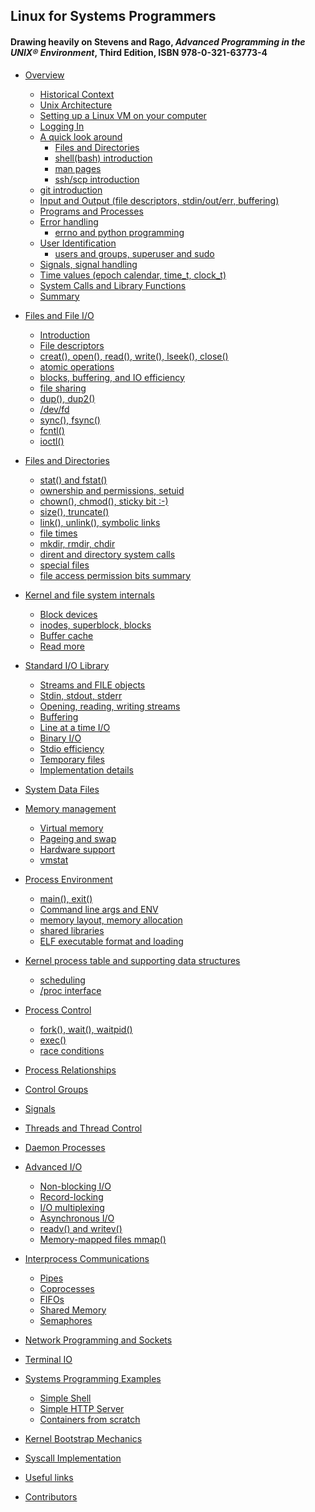 ## Linux for Systems Programmers
####  Drawing heavily on Stevens and Rago, *Advanced Programming in the UNIX® Environment*, Third Edition, ISBN 978-0-321-63773-4 

* [Overview](Overview/README.md)
    * [Historical Context](Overview/history.md)
    * [Unix Architecture](Overview/arch.md)
    * [Setting up a Linux VM on your computer]()
    * [Logging In](Overview/login.md)
    * [A quick look around](Overview/commandline-intro.md)
        * [Files and Directories](Overview/commandline-intro.md)
        * [shell(bash) introduction](Overview/commandline-intro.md)
        * [man pages](Overview/commandline-intro.md)
        * [ssh/scp introduction](Overview/commandline-intro.md)
	* [git introduction]()
    * [Input and Output (file descriptors, stdin/out/err, buffering)](Overview/input-output.md)
    * [Programs and Processes](Overview/programs-processes.md)
    * [Error handling](Overview/error-handling.md)
        * [errno and python programming]()
    * [User Identification](Overview/user-identification.md)
        * [users and groups, superuser and sudo]()
    * [Signals, signal handling](Overview/signals.md)
    * [Time values (epoch calendar, time_t, clock_t)](Overview/time-values.md)
    * [System Calls and Library Functions](Overview/syscalls-library.md)
    * [Summary](Overview/summary.md)
* [Files and File I/O](Files/README.md)
    * [Introduction](Files/introduction.md)
    * [File descriptors](Files/file-descriptors.md)
    * [creat(), open(), read(), write(), lseek(), close()](Files/file-system-calls.md)
    * [atomic operations](Files/file-system-calls.md)
    * [blocks, buffering, and IO efficiency](Files/file-system-calls.md)
    * [file sharing](Files/file-system-calls.md)
    * [dup(), dup2()](Files/file-system-calls.md)
    * [/dev/fd]()
    * [sync(), fsync()](Files/file-system-calls.md)
    * [fcntl()](Files/file-system-calls.md)
    * [ioctl()](Files/file-system-calls.md)
* [Files and Directories]()
    * [stat() and fstat()](Files/file-system-calls.md)
    * [ownership and permissions, setuid](Files/file-system-calls.md)
    * [chown(), chmod(), sticky bit :-)](Files/file-system-calls.md)
    * [size(), truncate()](Files/file-system-calls.md)
    * [link(), unlink(), symbolic links](Files/file-system-calls.md)
    * [file times](Files/file-system-calls.md)
    * [mkdir, rmdir, chdir](Files/file-system-calls.md)
    * [dirent and directory system calls](Files/file-system-calls.md)
    * [special files](Files/file-system-calls.md)
    * [file access permission bits summary](Files/file-system-calls.md)
* [Kernel and file system internals]()
    * [Block devices]()
    * [inodes, superblock, blocks]()
    * [Buffer cache]()
    * [Read more](Files/notes.md)
* [Standard I/O Library]()
    * [Streams and FILE objects]()
    * [Stdin, stdout, stderr]()
    * [Opening, reading, writing streams]()
    * [Buffering]()
    * [Line at a time I/O]()
    * [Binary I/O]()
    * [Stdio efficiency]()
    * [Temporary files]()
    * [Implementation details](Files/notes.md)
* [System Data Files]()
* [Memory management]()
    * [Virtual memory]()
    * [Pageing and swap]()
    * [Hardware support]()
    * [vmstat]()
* [Process Environment]()
    * [main(), exit()]()
    * [Command line args and ENV]()
    * [memory layout, memory allocation]()
    * [shared libraries]()
    * [ELF executable format and loading]()
* [Kernel process table and supporting data structures]()
    * [scheduling]()
    * [/proc interface]()
* [Process Control]()
    * [fork(), wait(), waitpid()]()
    * [exec()]()
    * [race conditions]()
* [Process Relationships]()
* [Control Groups]()
* [Signals]()
* [Threads and Thread Control]()
* [Daemon Processes]()
* [Advanced I/O]()
    * [Non-blocking I/O]()
    * [Record-locking]()
    * [I/O multiplexing]()
    * [Asynchronous I/O]()
    * [readv() and writev()]()
    * [Memory-mapped files mmap()]()
* [Interprocess Communications]()
    * [Pipes]()
    * [Coprocesses]()
    * [FIFOs]()
    * [Shared Memory]()
    * [Semaphores]()
* [Network Programming and Sockets]()

* [Terminal IO]()
* [Systems Programming Examples]()
    * [Simple Shell]()
    * [Simple HTTP Server]()
    * [Containers from scratch]()


* [Kernel Bootstrap Mechanics]()
* [Syscall Implementation]()

* [Useful links](LINKS.md)
* [Contributors](contributors.md)
